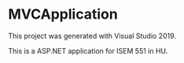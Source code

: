 ﻿# MVCApplication

This project was generated with Visual Studio 2019.

This is a ASP.NET application for ISEM 551 in HU.
